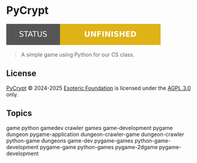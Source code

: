 # PyCrypt

[![Project Status: Abandoned](./assets/images/badges/status.svg)](./)

> A simple game using Python for our CS class.

## License

[PyCrypt][root] &copy; 2024-2025 [Esoteric Foundation][author-homepage] is licensed under the [AGPL 3.0][license] only.

## Topics

game python gamedev crawler games game-development pygame dungeon pygame-application dungeon-crawler-game dungeon-crawler python-game dungeons game-dev pygame-games python-game-development pygame-game python-games pygame-2dgame pygame-development

<!-- Link aliases -->

[root]: /

<!-- Websites -->

[author-homepage]: https://esoteric.foundation

<!-- Files -->

[license]: ./LICENSE
